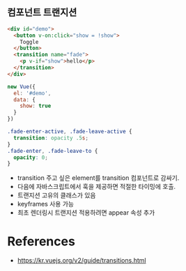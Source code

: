 컴포넌트 트랜지션
---

```html
<div id="demo">
  <button v-on:click="show = !show">
    Toggle
  </button>
  <transition name="fade">
    <p v-if="show">hello</p>
  </transition>
</div>
```

```js
new Vue({
  el: '#demo',
  data: {
    show: true
  }
})
```

```css
.fade-enter-active, .fade-leave-active {
  transition: opacity .5s;
}
.fade-enter, .fade-leave-to {
  opacity: 0;
}
```

* transition 주고 싶은 element를 transition 컴포넌트로 감싸기.
* 다음에 자바스크립트에서 훅을 제공하면 적절한 타이밍에 호출. 
* 트랜지션 고유의 클래스가 있음
* keyframes 사용 가능
* 최초 렌더링시 트랜지션 적용하려면 appear 속성 추가

# References
* https://kr.vuejs.org/v2/guide/transitions.html